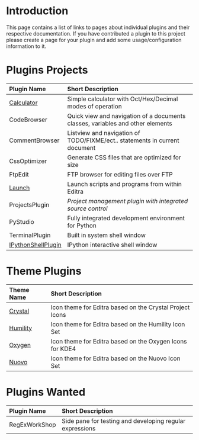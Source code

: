 # Introduction #

This page contains a list of links to pages about individual plugins and their respective documentation. If you have contributed a plugin to this project please create a page for your plugin and add some usage/configuration information to it.


# Plugins Projects #
|Plugin Name    | Short Description |
|:--------------|:------------------|
|[Calculator](Calculator.md) | Simple calculator with Oct/Hex/Decimal modes of operation |
|CodeBrowser    | Quick view and navigation of a documents classes, variables and other elements |
|CommentBrowser | Listview and navigation of TODO/FIXME/ect.. statements in current document |
|CssOptimizer   | Generate CSS files that are optimized for size |
|FtpEdit        | FTP browser for editing files over FTP |
|[Launch](Launch.md) | Launch scripts and programs from within Editra |
|ProjectsPlugin | _Project management plugin with integrated source control_ |
|PyStudio       | Fully integrated development environment for Python |
|TerminalPlugin    | Built in system shell window |
|[IPythonShellPlugin](IPythonShellPlugin.md) | IPython interactive shell window |

# Theme Plugins #
|Theme Name | Short Description |
|:----------|:------------------|
|[Crystal](Crystal.md) | Icon theme for Editra based on the Crystal Project Icons|
|[Humility](Humility.md)  | Icon theme for Editra based on the Humility Icon Set|
|[Oxygen](Oxygen.md) | Icon theme for Editra based on the Oxygen Icons for KDE4|
|[Nuovo](Nuovo.md) | Icon theme for Editra based on the Nuovo Icon Set|



# Plugins Wanted #
|Plugin Name       | Short Description |
|:-----------------|:------------------|
|RegExWorkShop     | Side pane for testing and developing regular expressions|